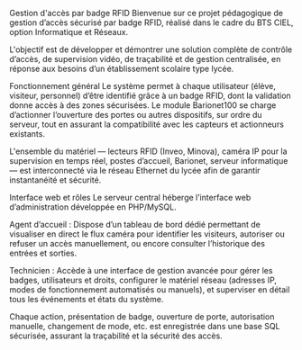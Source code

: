 Gestion d'accès par badge RFID
Bienvenue sur ce projet pédagogique de gestion d’accès sécurisé par badge RFID, réalisé dans le cadre du BTS CIEL, option Informatique et Réseaux.

L'objectif est de développer et démontrer une solution complète de contrôle d’accès, de supervision vidéo, de traçabilité et de gestion centralisée, en réponse aux besoins d’un établissement scolaire type lycée.

Fonctionnement général
Le système permet à chaque utilisateur (élève, visiteur, personnel) d’être identifié grâce à un badge RFID, dont la validation donne accès à des zones sécurisées.
Le module Barionet100 se charge d’actionner l’ouverture des portes ou autres dispositifs, sur ordre du serveur, tout en assurant la compatibilité avec les capteurs et actionneurs existants.

L'ensemble du matériel — lecteurs RFID (Inveo, Minova), caméra IP pour la supervision en temps réel, postes d’accueil, Barionet, serveur informatique — est interconnecté via le réseau Ethernet du lycée afin de garantir instantanéité et sécurité.

Interface web et rôles
Le serveur central héberge l’interface web d’administration développée en PHP/MySQL.

Agent d’accueil :
Dispose d’un tableau de bord dédié permettant de visualiser en direct le flux caméra pour identifier les visiteurs, autoriser ou refuser un accès manuellement, ou encore consulter l’historique des entrées et sorties.

Technicien :
Accède à une interface de gestion avancée pour gérer les badges, utilisateurs et droits, configurer le matériel réseau (adresses IP, modes de fonctionnement automatisés ou manuels), et superviser en détail tous les événements et états du système.

Chaque action, présentation de badge, ouverture de porte, autorisation manuelle, changement de mode, etc. est enregistrée dans une base SQL sécurisée, assurant la traçabilité et la sécurité des accès.

